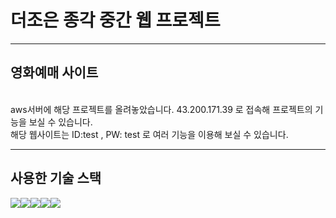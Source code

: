 # 더조은 종각 중간 웹 프로젝트
<hr>
<h2>영화예매 사이트</h2><br>
aws서버에 해당 프로젝트를 올려놓았습니다. 43.200.171.39 로 접속해 프로젝트의 기능을 보실 수 있습니다.<br>
해당 웹사이트는 ID:test , PW: test 로 여러 기능을 이용해 보실 수 있습니다.
<br>
<hr>
<h2>사용한 기술 스택</h2>
<div style='display:flex;'>
<img src="https://img.shields.io/badge/스프링-6DB33F?style=flat&logo=spring&logoColor=white"/>
<img src="https://img.shields.io/badge/부트스트랩-7952B3?style=flat&logo=bootstrap&logoColor=white"/>
<img src="https://img.shields.io/badge/자바스크립트-F7DF1E?style=flat&logo=javascript&logoColor=white"/>
<img src="https://img.shields.io/badge/jquery-0769AD?style=flat&logo=jquery&logoColor=white"/>
<img src="https://img.shields.io/badge/intellijidea-000000?style=flat&logo=intellijidea&logoColor=white"/>
</div>

